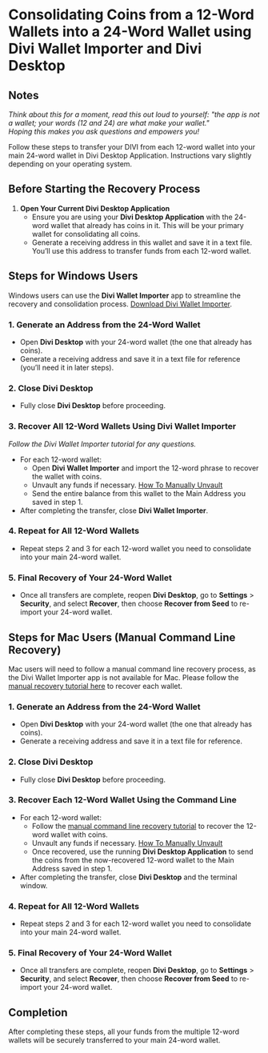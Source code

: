 # Consolidating Coins from a 12-Word Wallets into a 24-Word Wallet using Divi Wallet Importer and Divi Desktop

## Notes
*Think about this for a moment, read this out loud to yourself: "the app is not a wallet; your words (12 and 24) are what make your wallet."*  
*Hoping this makes you ask questions and empowers you!*

Follow these steps to transfer your DIVI from each 12-word wallet into your main 24-word wallet in Divi Desktop Application. Instructions vary slightly depending on your operating system.

## Before Starting the Recovery Process

1. **Open Your Current Divi Desktop Application**  
   - Ensure you are using your **Divi Desktop Application** with the 24-word wallet that already has coins in it. This will be your primary wallet for consolidating all coins.
   - Generate a receiving address in this wallet and save it in a text file. You’ll use this address to transfer funds from each 12-word wallet.

## Steps for Windows Users

Windows users can use the **Divi Wallet Importer** app to streamline the recovery and consolidation process. [Download Divi Wallet Importer](https://github.com/7h3v01c3/Divi-Wallet-Importer-for-Divi-Desktop-Application/releases/tag/v1.1.0-windows).

### 1. Generate an Address from the 24-Word Wallet
   - Open **Divi Desktop** with your 24-word wallet (the one that already has coins).
   - Generate a receiving address and save it in a text file for reference (you’ll need it in later steps).

### 2. Close Divi Desktop
   - Fully close **Divi Desktop** before proceeding.

### 3. Recover All 12-Word Wallets Using Divi Wallet Importer
   *Follow the Divi Wallet Importer tutorial for any questions.*
   - For each 12-word wallet:
     - Open **Divi Wallet Importer** and import the 12-word phrase to recover the wallet with coins.
     - Unvault any funds if necessary. [How To Manually Unvault](https://www.youtube.com/watch?v=4EBZdnon_Qo)
     - Send the entire balance from this wallet to the Main Address you saved in step 1.
   - After completing the transfer, close **Divi Wallet Importer**.

### 4. Repeat for All 12-Word Wallets
   - Repeat steps 2 and 3 for each 12-word wallet you need to consolidate into your main 24-word wallet.

### 5. Final Recovery of Your 24-Word Wallet
   - Once all transfers are complete, reopen **Divi Desktop**, go to **Settings** > **Security**, and select **Recover**, then choose **Recover from Seed** to re-import your 24-word wallet.

## Steps for Mac Users (Manual Command Line Recovery)

Mac users will need to follow a manual command line recovery process, as the Divi Wallet Importer app is not available for Mac. Please follow the [manual recovery tutorial here](https://github.com/7h3v01c3/tutorials/blob/main/osx_divi_wallet_recovery_in_divi_desktop_application.md) to recover each wallet.

### 1. Generate an Address from the 24-Word Wallet
   - Open **Divi Desktop** with your 24-word wallet (the one that already has coins).
   - Generate a receiving address and save it in a text file for reference.

### 2. Close Divi Desktop
   - Fully close **Divi Desktop** before proceeding.

### 3. Recover Each 12-Word Wallet Using the Command Line
   - For each 12-word wallet:
     - Follow the [manual command line recovery tutorial](https://github.com/7h3v01c3/tutorials/blob/main/osx_divi_wallet_recovery_in_divi_desktop_application.md) to recover the 12-word wallet with coins.
     - Unvault any funds if necessary. [How To Manually Unvault](https://www.youtube.com/watch?v=4EBZdnon_Qo)
     - Once recovered, use the running **Divi Desktop Application** to send the coins from the now-recovered 12-word wallet to the Main Address saved in step 1.
   - After completing the transfer, close **Divi Desktop** and the terminal window.

### 4. Repeat for All 12-Word Wallets
   - Repeat steps 2 and 3 for each 12-word wallet you need to consolidate into your main 24-word wallet.

### 5. Final Recovery of Your 24-Word Wallet
   - Once all transfers are complete, reopen **Divi Desktop**, go to **Settings** > **Security**, and select **Recover**, then choose **Recover from Seed** to re-import your 24-word wallet.

## Completion
After completing these steps, all your funds from the multiple 12-word wallets will be securely transferred to your main 24-word wallet.

